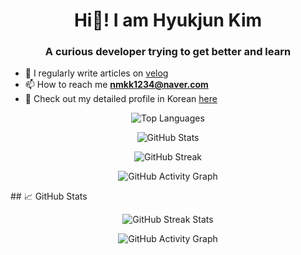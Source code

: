 <h1 align="center">Hi👋! I am Hyukjun Kim</h1>
<h3 align="center">A curious developer trying to get better and learn</h3>

- 📝 I regularly write articles on [velog](https://velog.io/@rlagurwns112)  
- 📫 How to reach me **nmkk1234@naver.com**
- 🔭 Check out my detailed profile in Korean [here](https://velog.io/@rlagurwns112/about)

<p align="center">
  <!-- 가장 많이 사용한 언어 -->
  <img src="https://github-readme-stats.vercel.app/api/top-langs?username=hyukjunkim1116&show_icons=true&theme=synthwave&locale=en&layout=compact" alt="Top Languages" />
</p>

<p align="center">
  <!-- GitHub 전체 통계 -->
  <img src="https://github-readme-stats.vercel.app/api?username=hyukjunkim1116&show_icons=true&theme=synthwave&locale=en" alt="GitHub Stats" />
</p>

<p align="center">
  <!-- GitHub 연속 커밋 스트릭 -->
  <img src="https://github-readme-streak-stats.herokuapp.com/?user=hyukjunkim1116&theme=synthwave" alt="GitHub Streak" />
</p>

<p align="center">
  <!-- GitHub 활동 그래프 -->
  <img src="https://github-readme-activity-graph.vercel.app/graph?username=hyukjunkim1116&theme=tokyo-night" alt="GitHub Activity Graph" />
</p>
## 📈 GitHub Stats
<p align="center">
  <img src="https://github-readme-streak-stats.vercel.app?user=hyukjunkim1116&theme=highcontrast&hide_border=true" alt="GitHub Streak Stats"/>
</p>

<p align="center">
  <img src="https://github-readme-activity-graph.cyclic.app/graph?username=hyukjunkim1116&theme=dracula" alt="GitHub Activity Graph"/>
</p>

